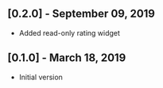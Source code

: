 ## [0.2.0] - September 09, 2019
- Added read-only rating widget
## [0.1.0] - March 18, 2019
- Initial version
